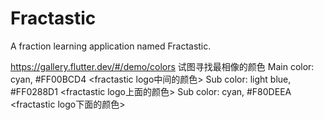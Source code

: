 # Fractastic

A fraction learning application named Fractastic.

https://gallery.flutter.dev/#/demo/colors
试图寻找最相像的颜色
Main color: cyan, #FF00BCD4 <fractastic logo中间的颜色>
Sub color: light blue, #FF0288D1 <fractastic logo上面的颜色>
Sub color: cyan, #F80DEEA <fractastic logo下面的颜色>
